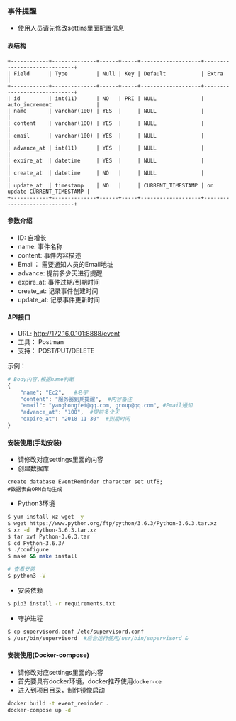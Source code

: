 ### 事件提醒
- 使用人员请先修改settins里面配置信息

#### 表结构
```mysql
+------------+--------------+------+-----+-------------------+-----------------------------+
| Field      | Type         | Null | Key | Default           | Extra                       |
+------------+--------------+------+-----+-------------------+-----------------------------+
| id         | int(11)      | NO   | PRI | NULL              | auto_increment              |
| name       | varchar(100) | YES  |     | NULL              |                             |
| content    | varchar(100) | YES  |     | NULL              |                             |
| email      | varchar(100) | YES  |     | NULL              |                             |
| advance_at | int(11)      | YES  |     | NULL              |                             |
| expire_at  | datetime     | YES  |     | NULL              |                             |
| create_at  | datetime     | NO   |     | NULL              |                             |
| update_at  | timestamp    | NO   |     | CURRENT_TIMESTAMP | on update CURRENT_TIMESTAMP |
+------------+--------------+------+-----+-------------------+-----------------------------+
```
#### 参数介绍
- ID: 自增长
- name: 事件名称
- content: 事件内容描述
- Email： 需要通知人员的Email地址
- advance: 提前多少天进行提醒
- expire_at: 事件过期/到期时间
- create_at: 记录事件创建时间
- update_at: 记录事件更新时间

#### API接口
- URL: http://172.16.0.101:8888/event
- 工具： Postman
- 支持： POST/PUT/DELETE

示例：
```python
# Body内容,根据name判断
{
    "name": "Ec2",   #名字
    "content": "服务器到期提醒",  #内容备注
    "email": "yanghongfei@qq.com, group@qq.com", #Email通知
    "advance_at": "100",  #提前多少天
    "expire_at": "2018-11-30"  #到期时间
}
```


#### 安装使用(手动安装)
- 请修改对应settings里面的内容
- 创建数据库
```mysql
create database EventReminder character set utf8;
#数据表由ORM自动生成
```
- Python3环境
```bash
$ yum install xz wget -y
$ wget https://www.python.org/ftp/python/3.6.3/Python-3.6.3.tar.xz
$ xz -d  Python-3.6.3.tar.xz
$ tar xvf Python-3.6.3.tar
$ cd Python-3.6.3/
$ ./configure
$ make && make install

# 查看安装
$ python3 -V
```

- 安装依赖
```bash
$ pip3 install -r requirements.txt
```
- 守护进程
```bash
$ cp supervisord.conf /etc/supervisord.conf
$ /usr/bin/supervisord  #后台运行使用/usr/bin/supervisord &

```


#### 安装使用(Docker-compose)
- 请修改对应settings里面的内容
- 首先要具有docker环境，docker推荐使用`docker-ce`
- 进入到项目目录，制作镜像启动
```bash
docker build -t event_reminder .
docker-compose up -d
```